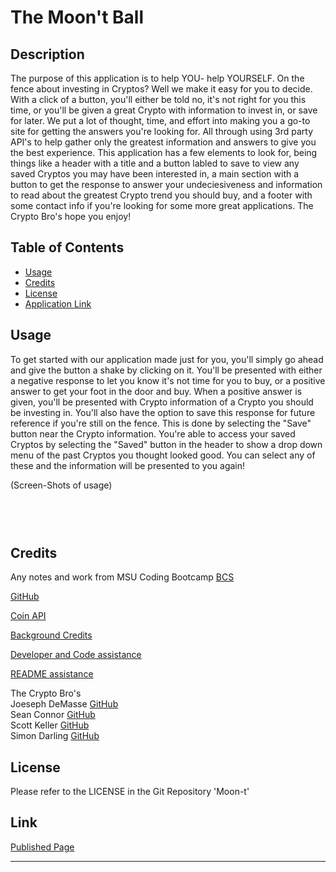# The Moon't Ball

## Description

The purpose of this application is to help YOU- help YOURSELF.  On the fence about investing in Cryptos?  Well we make it easy for you to decide.  With a click of a button, you'll either be told no, it's not right for you this time, or you'll be given a great Crypto with information to invest in, or save for later.  We put a lot of thought, time, and effort into making you a go-to site for getting the answers you're looking for. All through using 3rd party API's to help gather only the greatest information and answers to give you the best experience.  This application has a few elements to look for, being things like a header with a title and a button labled to save to view any saved Cryptos you may have been interested in, a main section with a button to get the response to answer your undeciesiveness and information to read about the greatest Crypto trend you should buy, and a footer with some contact info if you're looking for some more great applications. 
The Crypto Bro's hope you enjoy! 


## Table of Contents

- [Usage](#usage)
- [Credits](#credits)
- [License](#license)
- [Application Link](#link)


## Usage

To get started with our application made just for you, you'll simply go ahead and give the button a shake by clicking on it. You'll be presented with either a negative response to let you know it's not time for you to buy, or a positive answer to get your foot in the door and buy.  When a positive answer is given, you'll be presented with Crypto information of a Crypto you should be investing in.  You'll also have the option to save this response for future reference if you're still on the fence.  This is done by selecting the "Save" button near the Crypto information.  You're able to access your saved Cryptos by selecting the "Saved" button in the header to show a drop down menu of the past Cryptos you thought looked good.  You can select any of these and the information will be presented to you again!

(Screen-Shots of usage)
####  

<img src="" alt="" />

####  

<img src="" alt="" />

####  

<img src="" alt="" />

## Credits

Any notes and work from MSU Coding Bootcamp [BCS](https://courses.bootcampspot.com/)

[GitHub](https://github.com/)

[Coin API](https://www.coinapi.io/)

[Background Credits](https://github.com/Afif13/CSS-Pattern/blob/main/LICENCE)

[Developer and Code assistance](https://developer.mozilla.org/en-US/)

[README assistance](https://coding-boot-camp.github.io/full-stack/github/professional-readme-guide.com/)

The Crypto Bro's  
Joeseph DeMasse [GitHub](https://github.com/OKJay50)  
Sean Connor [GitHub](https://github.com/scsc22)  
Scott Keller  [GitHub](https://github.com/Trifectice)  
Simon Darling [GitHub](https://github.com/DarlingDC2)  

## License

Please refer to the LICENSE in the Git Repository 'Moon-t'


## Link
[Published Page]()

---
  
